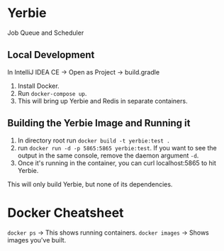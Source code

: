 # Yerbie
Job Queue and Scheduler


## Local Development
In IntelliJ IDEA CE -> Open as Project -> build.gradle

1. Install Docker.
2. Run `docker-compose up`.
3. This will bring up Yerbie and Redis in separate containers.


## Building the Yerbie Image and Running it
1. In directory root run `docker build -t yerbie:test .`
2. run `docker run -d -p 5865:5865 yerbie:test`.
   If you want to see the output in the same console, remove the daemon argument `-d`.
3. Once it's running in the container, you can curl localhost:5865 to hit Yerbie.

This will only build Yerbie, but none of its dependencies.

# Docker Cheatsheet

`docker ps` -> This shows running containers.
`docker images` -> Shows images you've built.
